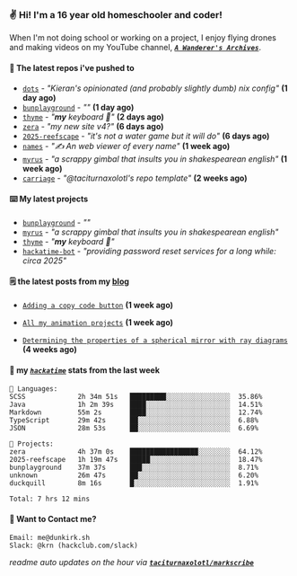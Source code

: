 ### ✌️ Hi! I'm a 16 year old homeschooler and coder!

When I'm not doing school or working on a project, I enjoy flying drones and making videos on my YouTube channel, [**_`A Wanderer's Archives`_**](https://youtube.com/@wanderer.archives).

#### 👷 The latest repos i've pushed to

- [`dots`](https://github.com/taciturnaxolotl/dots) - _"Kieran's opinionated (and probably slightly dumb) nix config"_ **(1 day ago)**
- [`bunplayground`](https://github.com/taciturnaxolotl/bunplayground) - _""_ **(1 day ago)**
- [`thyme`](https://github.com/taciturnaxolotl/thyme) - _"**my** keyboard 🫶"_ **(2 days ago)**
- [`zera`](https://github.com/taciturnaxolotl/zera) - _"my new site v4?"_ **(6 days ago)**
- [`2025-reefscape`](https://github.com/df1317/2025-reefscape) - _"it's not a water game but it will do"_ **(6 days ago)**
- [`names`](https://github.com/aramshiva/names) - _"✍️ An web viewer of every name"_ **(1 week ago)**
- [`myrus`](https://github.com/taciturnaxolotl/myrus) - _"a scrappy gimbal that insults you in shakespearean english"_ **(1 week ago)**
- [`carriage`](https://github.com/taciturnaxolotl/carriage) - _"@taciturnaxolotl's repo template"_ **(2 weeks ago)**

#### ⌨️ My latest projects

- [`bunplayground`](https://github.com/taciturnaxolotl/bunplayground) - _""_
- [`myrus`](https://github.com/taciturnaxolotl/myrus) - _"a scrappy gimbal that insults you in shakespearean english"_
- [`thyme`](https://github.com/taciturnaxolotl/thyme) - _"**my** keyboard 🫶"_
- [`hackatime-bot`](https://github.com/taciturnaxolotl/hackatime-bot) - _"providing password reset services for a long while: circa 2025"_

#### 🗒️ the latest posts from my [blog](https://dunkirk.sh)

- [`Adding a copy code button`](https://dunkirk.sh/blog/adding-a-copy-button/) **(1 week ago)**

- [`All my animation projects`](https://dunkirk.sh/blog/my-animations/) **(1 week ago)**

- [`Determining the properties of a spherical mirror with ray diagrams`](https://dunkirk.sh/blog/spherical-ray-diagrams/) **(4 weeks ago)**



#### 📡 my [_`hackatime`_](https://waka.hackclub.com) stats from the last week

```text
💾 Languages:
SCSS             2h 34m 51s   █████████░░░░░░░░░░░░░░░░  35.86%
Java             1h 2m 39s    ████░░░░░░░░░░░░░░░░░░░░░  14.51%
Markdown         55m 2s       ████░░░░░░░░░░░░░░░░░░░░░  12.74%
TypeScript       29m 42s      ██░░░░░░░░░░░░░░░░░░░░░░░  6.88%
JSON             28m 53s      ██░░░░░░░░░░░░░░░░░░░░░░░  6.69%

💼 Projects:
zera             4h 37m 0s    █████████████████░░░░░░░░  64.12%
2025-reefscape   1h 19m 47s   █████░░░░░░░░░░░░░░░░░░░░  18.47%
bunplayground    37m 37s      ███░░░░░░░░░░░░░░░░░░░░░░  8.71%
unknown          26m 47s      ██░░░░░░░░░░░░░░░░░░░░░░░  6.20%
duckquill        8m 16s       █░░░░░░░░░░░░░░░░░░░░░░░░  1.91%

Total: 7 hrs 12 mins
```

#### 📮 Want to Contact me?

```text
Email: me@dunkirk.sh
Slack: @krn (hackclub.com/slack)
```

_readme auto updates on the hour via [**`taciturnaxolotl/markscribe`**](https://github.com/taciturnaxolotl/markscribe)_
